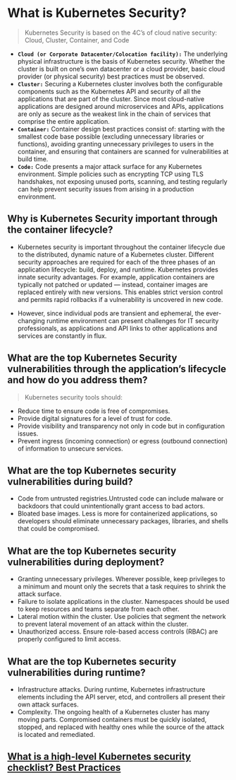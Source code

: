 # What is Kubernetes Security?
> Kubernetes Security is based on the 4C’s of cloud native security: Cloud, Cluster, Container, and Code
* **`Cloud (or Corporate Datacenter/Colocation facility):`** The underlying physical infrastructure is the basis of Kubernetes security. Whether the cluster is built on one’s own datacenter or a cloud provider, basic cloud provider (or physical security) best practices must be observed.
* **`Cluster:`** Securing a Kubernetes cluster involves both the configurable components such as the Kubernetes API and security of all the applications that are part of the cluster. Since most cloud-native applications are designed around microservices and APIs, applications are only as secure as the weakest link in the chain of services that comprise the entire application.
* **`Container:`** Container design best practices consist of: starting with the smallest code base possible (excluding unnecessary libraries or functions), avoiding granting unnecessary privileges to users in the container, and ensuring that containers are scanned for vulnerabilities at build time.
* **`Code:`** Code presents a major attack surface for any Kubernetes environment. Simple policies such as encrypting TCP using TLS handshakes, not exposing unused ports, scanning, and testing regularly can help prevent security issues from arising in a production environment.

## Why is Kubernetes Security important through the container lifecycle?
* Kubernetes security is important throughout the container lifecycle due to the distributed, dynamic nature of a Kubernetes cluster. Different security approaches are required for each of the three phases of an application lifecycle: build, deploy, and runtime. Kubernetes provides innate security advantages. For example, application containers are typically not patched or updated — instead, container images are replaced entirely with new versions. This enables strict version control and permits rapid rollbacks if a vulnerability is uncovered in new code.

* However, since individual pods are transient and ephemeral, the ever-changing runtime environment can present challenges for IT security professionals, as applications and API links to other applications and services are constantly in flux.

## What are the top Kubernetes Security vulnerabilities through the application’s lifecycle and how do you address them?
> Kubernetes security tools should:

* Reduce time to ensure code is free of compromises.
* Provide digital signatures for a level of trust for code.
* Provide visibility and transparency not only in code but in configuration issues.
* Prevent ingress (incoming connection) or egress (outbound connection) of information to unsecure services.

## What are the top Kubernetes security vulnerabilities during build?
* Code from untrusted registries.Untrusted code can include malware or backdoors that could unintentionally grant access to bad actors.
* Bloated base images. Less is more for containerized applications, so developers should eliminate unnecessary packages, libraries, and shells that could be compromised. 

## What are the top Kubernetes security vulnerabilities during deployment?
* Granting unnecessary privileges. Wherever possible, keep privileges to a minimum and mount only the secrets that a task requires to shrink the attack surface.
* Failure to isolate applications in the cluster. Namespaces should be used to keep resources and teams separate from each other. 
* Lateral motion within the cluster. Use policies that segment the network to prevent lateral movement of an attack within the cluster.
* Unauthorized access. Ensure role-based access controls (RBAC) are properly configured to limit access.

## What are the top Kubernetes security vulnerabilities during runtime?
* Infrastructure attacks. During runtime, Kubernetes infrastructure elements including the API server, etcd, and controllers all present their own attack surfaces.
* Complexity. The ongoing health of a Kubernetes cluster has many moving parts. Compromised containers must be quickly isolated, stopped, and replaced with healthy ones while the source of the attack is located and remediated. 

## [What is a high-level Kubernetes security checklist? Best Practices](https://github.com/lerndevops/educka/blob/master/security/Security-Best-Practices.md)
